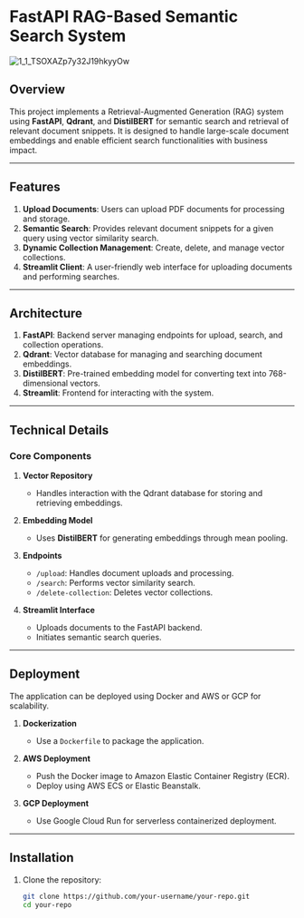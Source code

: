 # FastAPI RAG-Based Semantic Search System
![1_1_TSOXAZp7y32J19hkyyOw](https://github.com/user-attachments/assets/1ad9e65c-dfb8-4f1c-85b1-74e8dccac9f6)


## Overview
This project implements a Retrieval-Augmented Generation (RAG) system using **FastAPI**, **Qdrant**, and **DistilBERT** for semantic search and retrieval of relevant document snippets. It is designed to handle large-scale document embeddings and enable efficient search functionalities with business impact.

---

## Features
1. **Upload Documents**: Users can upload PDF documents for processing and storage.
2. **Semantic Search**: Provides relevant document snippets for a given query using vector similarity search.
3. **Dynamic Collection Management**: Create, delete, and manage vector collections.
4. **Streamlit Client**: A user-friendly web interface for uploading documents and performing searches.

---

## Architecture
1. **FastAPI**: Backend server managing endpoints for upload, search, and collection operations.
2. **Qdrant**: Vector database for managing and searching document embeddings.
3. **DistilBERT**: Pre-trained embedding model for converting text into 768-dimensional vectors.
4. **Streamlit**: Frontend for interacting with the system.

---

## Technical Details
### **Core Components**
1. **Vector Repository**
   - Handles interaction with the Qdrant database for storing and retrieving embeddings.

2. **Embedding Model**
   - Uses **DistilBERT** for generating embeddings through mean pooling.

3. **Endpoints**
   - `/upload`: Handles document uploads and processing.
   - `/search`: Performs vector similarity search.
   - `/delete-collection`: Deletes vector collections.

4. **Streamlit Interface**
   - Uploads documents to the FastAPI backend.
   - Initiates semantic search queries.

---

## Deployment
The application can be deployed using Docker and AWS or GCP for scalability.

1. **Dockerization**
   - Use a `Dockerfile` to package the application.

2. **AWS Deployment**
   - Push the Docker image to Amazon Elastic Container Registry (ECR).
   - Deploy using AWS ECS or Elastic Beanstalk.

3. **GCP Deployment**
   - Use Google Cloud Run for serverless containerized deployment.

---

## Installation

1. Clone the repository:
   ```bash
   git clone https://github.com/your-username/your-repo.git
   cd your-repo
